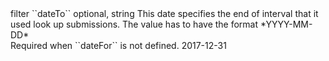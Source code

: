 <tr>
	
<td>filter ``dateTo``</td>
	
<td>optional, string</td>
<td>This date specifies the end of interval that it used look up submissions.
The value has to have the format *YYYY-MM-DD*<br/>
Required when ``dateFor`` is not defined.</td>
	
<td>2017-12-31</td>
	
<td></td>
	
</tr>
